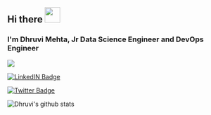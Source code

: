 ## Hi there <img src="https://raw.githubusercontent.com/MartinHeinz/MartinHeinz/master/wave.gif" width="35px">

### I'm Dhruvi Mehta, Jr Data Science Engineer and DevOps Engineer

![](https://komarev.com/ghpvc/?username=dhruviemehta&label=View+Counter)

[![LinkedIN Badge](https://img.shields.io/badge/LinkdeIN-Dhruvi-blue)](https://www.linkedin.com/in/dhruviee/) 

[![Twitter Badge](https://img.shields.io/badge/LinkdeIN-Dhruvi-blue)](https://twitter.com/dhru_mehtaa) 

![Dhruvi's github stats](https://github-readme-stats.vercel.app/api?username=dhruviemehta&theme=nightowl&show_icons=true)
